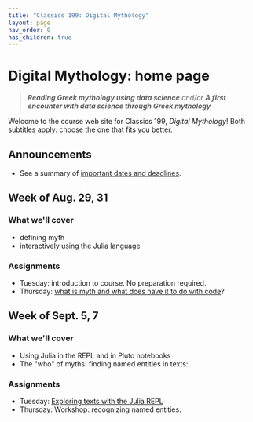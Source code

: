 ```yaml
---
title: "Classics 199: Digital Mythology"
layout: page
nav_order: 0
has_children: true
---
```



# Digital Mythology: home page

> ***Reading Greek mythology using data science*** *and/or* ***A first encounter with data science through Greek mythology***

Welcome to the course web site for Classics 199, *Digital Mythology*! Both subtitles apply: choose the one that fits you better. 


## Announcements

- See a summary of [important dates and deadlines](./deadlines/).


## Week of Aug. 29, 31

### What we'll cover

- defining myth
- interactively using the Julia language

### Assignments

- Tuesday: introduction to course.  No preparation required.
- Thursday: [what is myth and what does have it to do with code](./classes/content+tech1/)?


## Week of Sept. 5, 7

### What we'll cover

- Using Julia in the REPL and in Pluto notebooks
- The "who" of myths: finding named entities in texts: 


### Assignments

- Tuesday: [Exploring texts with the Julia REPL](./classes/repl1/)
- Thursday: Workshop: recognizing named entities: 